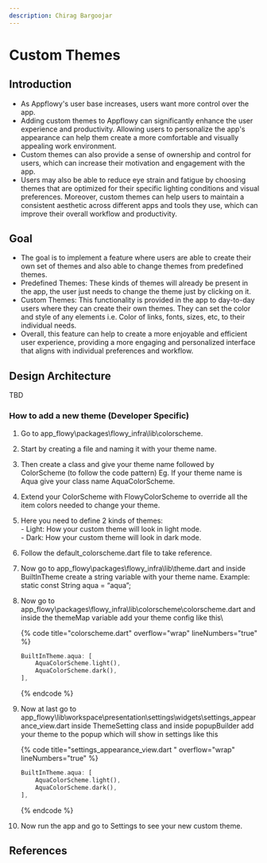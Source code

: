 ```yaml
---
description: Chirag Bargoojar
---
```


# Custom Themes

## Introduction

* As Appflowy's user base increases, users want more control over the app.&#x20;
* Adding custom themes to Appflowy can significantly enhance the user experience and productivity. Allowing users to personalize the app's appearance can help them create a more comfortable and visually appealing work environment.
* Custom themes can also provide a sense of ownership and control for users, which can increase their motivation and engagement with the app.&#x20;
* Users may also be able to reduce eye strain and fatigue by choosing themes that are optimized for their specific lighting conditions and visual preferences. Moreover, custom themes can help users to maintain a consistent aesthetic across different apps and tools they use, which can improve their overall workflow and productivity.

## Goal

* The goal is to implement a feature where users are able to create their own set of themes and also able to change themes from predefined themes.
* Predefined Themes: These kinds of themes will already be present in the app, the user just needs to change the theme just by clicking on it.
* Custom Themes: This functionality is provided in the app to day-to-day users where they can create their own themes. They can set the color and style of any elements i.e. Color of links, fonts, sizes, etc, to their individual needs.
* Overall, this feature can help to create a more enjoyable and efficient user experience, providing a more engaging and personalized interface that aligns with individual preferences and workflow.

## Design Architecture

TBD

### How to add a new theme (Developer Specific)

1. Go to app\_flowy\packages\flowy\_infra\lib\colorscheme.
2. Start by creating a file and naming it with your theme name.&#x20;
3. Then create a class and give your theme name followed by ColorScheme (to follow the code pattern) Eg. If your theme name is Aqua give your class name AquaColorScheme.
4. Extend your ColorScheme with FlowyColorScheme to override all the item colors needed to change your theme.
5. Here you need to define 2 kinds of themes:\
   \- Light: How your custom theme will look in light mode.\
   \- Dark: How your custom theme will look in dark mode.
6. Follow the default\_colorscheme.dart file to take reference.
7. Now go to app\_flowy\packages\flowy\_infra\lib\theme.dart and inside BuiltInTheme create a string variable with your theme name. Example: static const String aqua = “aqua”;
8.  Now go to app\_flowy\packages\flowy\_infra\lib\colorscheme\colorscheme.dart and inside the themeMap variable add your theme config like this\


    {% code title="colorscheme.dart" overflow="wrap" lineNumbers="true" %}
    ```dart
    ‌BuiltInTheme.aqua: [
        AquaColorScheme.light(),
        AquaColorScheme.dark(),
    ],
    ```
    {% endcode %}
9.  Now at last go to app\_flowy\lib\workspace\presentation\settings\widgets\settings\_appearance\_view.dart inside ThemeSetting class and inside popupBuilder add your theme to the popup which will show in settings like this&#x20;

    {% code title="settings_appearance_view.dart " overflow="wrap" lineNumbers="true" %}
    ```dart
    ‌BuiltInTheme.aqua: [
        AquaColorScheme.light(),
        AquaColorScheme.dark(),
    ],
    ```
    {% endcode %}
10. Now run the app and go to Settings to see your new custom theme.

## References

